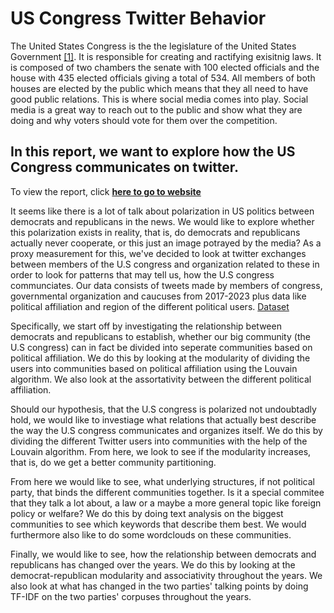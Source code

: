 # US Congress Twitter Behavior

<!---  
    Background på US congress  
--->

The United States Congress is the the legislature of the United States Government [[1]](https://en.wikipedia.org/wiki/United_States_Congress). It is responsible for creating and ractifying exisitnig laws. It is composed of two chambers the senate with 100 elected officials and the house with 435 elected officials giving a total of 534. All members of both houses are elected by the public which means that they all need to have good public relations. This is where social media comes into play. Social media is a great way to reach out to the public and show what they are doing and why voters should vote for them over the competition.

<!---  
    Hvad vi gerne vil undersøge
--->

## In this report, we want to explore how the US Congress communicates on twitter.

To view the report, click [**here to go to website**](https://christian-kento-rasmussen.github.io/US-Congress-Twitter-Behavior)

It seems like there is a lot of talk about polarization in US politics between democrats and republicans in the news. We would like to explore whether this polarization exists in reality, that is, do democrats and republicans actually never cooperate, or this just an image potrayed by the media?
As a proxy measurement for this, we've decided to look at twitter exchanges between members of the U.S congress and organization related to these in order to look for patterns that may tell us, how the U.S congress communciates. Our data consists of tweets made by members of congress, governmental organization and caucuses from 2017-2023 plus data like political affiliation and region of the different political users. [Dataset](data-description)

Specifically, we start off by investigating the relationship between democrats and republicans to establish, whether our big community (the U.S congress) can in fact be divided into seperate communities based on political affiliation. We do this by looking at the modularity of dividing the users into communities based on political affiliation using the Louvain algorithm. We also look at the assortativity between the different political affiliation. 

Should our hypothesis, that the U.S congress is polarized not undoubtadly hold, we would like to investiage what relations that actually best describe the way the U.S congress communicates and organizes itself. We do this by dividing the different Twitter users into communities with the help of the Louvain algorithm. From here, we look to see if the modularity increases, that is, do we get a better community partitioning.

From here we would like to see, what underlying structures, if not political party, that binds the different communities together. Is it a special commitee that they talk a lot about, a law or a maybe a more general topic like foreign policy or welfare? We do this by doing text analysis on the biggest communities to see which keywords that describe them best. We would furthermore also like to do some wordclouds on these communities. 

Finally, we would like to see, how the relationship between democrats and republicans has changed over the years. We do this by looking at the democrat-republican modularity and associativity throughout the years. We also look at what has changed in the two parties' talking points by doing TF-IDF on the two parties' corpuses throughout the years.


